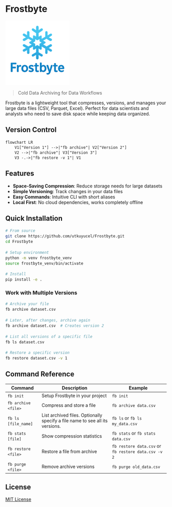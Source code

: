 # Frostbyte

![Frostbyte Logo](imgs/frostbyte_logo_small.png)

> Cold Data Archiving for Data Workflows

Frostbyte is a lightweight tool that compresses, versions, and manages your large data files (CSV, Parquet, Excel). Perfect for data scientists and analysts who need to save disk space while keeping data organized.

## Version Control

```mermaid
flowchart LR
    V1["Version 1"] -->|"fb archive"| V2["Version 2"]
    V2 -->|"fb archive"| V3["Version 3"]
    V3 -.->|"fb restore -v 1"| V1
```

## Features

- **Space-Saving Compression**: Reduce storage needs for large datasets
- **Simple Versioning**: Track changes in your data files
- **Easy Commands**: Intuitive CLI with short aliases
- **Local First**: No cloud dependencies, works completely offline

## Quick Installation

```bash
# From source
git clone https://github.com/utkuyucel/Frostbyte.git
cd Frostbyte

# Setup environment
python -m venv frostbyte_venv
source frostbyte_venv/bin/activate

# Install
pip install -e .
```

### Work with Multiple Versions

```bash
# Archive your file
fb archive dataset.csv

# Later, after changes, archive again
fb archive dataset.csv  # Creates version 2

# List all versions of a specific file
fb ls dataset.csv

# Restore a specific version
fb restore dataset.csv -v 1
```

## Command Reference

| Command | Description | Example |
|---------|-------------|---------|
| `fb init` | Setup Frostbyte in your project | `fb init` |
| `fb archive <file>` | Compress and store a file | `fb archive data.csv` |
| `fb ls [file_name]` | List archived files. Optionally specify a file name to see all its versions. | `fb ls` or `fb ls my_data.csv` |
| `fb stats [file]` | Show compression statistics | `fb stats` or `fb stats data.csv` |
| `fb restore <file>` | Restore a file from archive | `fb restore data.csv` or `fb restore data.csv -v 2` |
| `fb purge <file>` | Remove archive versions | `fb purge old_data.csv` |

## License

[MIT License](LICENSE)
